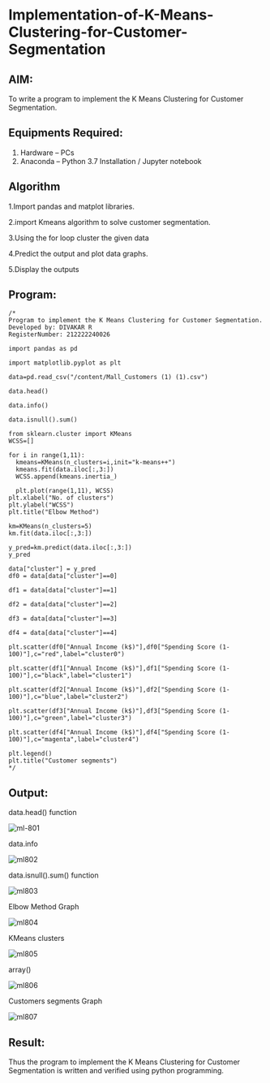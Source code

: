 # Implementation-of-K-Means-Clustering-for-Customer-Segmentation

## AIM:
To write a program to implement the K Means Clustering for Customer Segmentation.

## Equipments Required:
1. Hardware – PCs
2. Anaconda – Python 3.7 Installation / Jupyter notebook

## Algorithm


1.Import pandas and matplot libraries.


2.import Kmeans algorithm to solve customer segmentation.


3.Using the for loop cluster the given data


4.Predict the output and plot data graphs.


5.Display the outputs

## Program:
```
/*
Program to implement the K Means Clustering for Customer Segmentation.
Developed by: DIVAKAR R 
RegisterNumber: 212222240026

import pandas as pd

import matplotlib.pyplot as plt

data=pd.read_csv("/content/Mall_Customers (1) (1).csv")

data.head()

data.info()

data.isnull().sum()

from sklearn.cluster import KMeans
WCSS=[]

for i in range(1,11):
  kmeans=KMeans(n_clusters=i,init="k-means++")
  kmeans.fit(data.iloc[:,3:])
  WCSS.append(kmeans.inertia_)

  plt.plot(range(1,11), WCSS)
plt.xlabel("No. of clusters")
plt.ylabel("WCSS")
plt.title("Elbow Method")

km=KMeans(n_clusters=5)
km.fit(data.iloc[:,3:])

y_pred=km.predict(data.iloc[:,3:])
y_pred

data["cluster"] = y_pred
df0 = data[data["cluster"]==0]

df1 = data[data["cluster"]==1]

df2 = data[data["cluster"]==2]

df3 = data[data["cluster"]==3]

df4 = data[data["cluster"]==4]

plt.scatter(df0["Annual Income (k$)"],df0["Spending Score (1-100)"],c="red",label="cluster0")

plt.scatter(df1["Annual Income (k$)"],df1["Spending Score (1-100)"],c="black",label="cluster1")

plt.scatter(df2["Annual Income (k$)"],df2["Spending Score (1-100)"],c="blue",label="cluster2")

plt.scatter(df3["Annual Income (k$)"],df3["Spending Score (1-100)"],c="green",label="cluster3")

plt.scatter(df4["Annual Income (k$)"],df4["Spending Score (1-100)"],c="magenta",label="cluster4")

plt.legend()
plt.title("Customer segments")
*/
```

## Output:


data.head() function



![ml-801](https://github.com/divakar618/Implementation-of-K-Means-Clustering-for-Customer-Segmentation/assets/121932143/ca4fd168-0ce4-4a8c-8b9b-eb9f1be64592)


data.info



![ml802](https://github.com/divakar618/Implementation-of-K-Means-Clustering-for-Customer-Segmentation/assets/121932143/3ef947a3-cb49-4e23-91ef-403d85a443ab)




data.isnull().sum() function




![ml803](https://github.com/divakar618/Implementation-of-K-Means-Clustering-for-Customer-Segmentation/assets/121932143/7bd0512e-fe00-415a-bea1-213c8f8e4271)



Elbow Method Graph



![ml804](https://github.com/divakar618/Implementation-of-K-Means-Clustering-for-Customer-Segmentation/assets/121932143/a911fb18-e659-40aa-9e77-5877fd187901)


KMeans clusters



![ml805](https://github.com/divakar618/Implementation-of-K-Means-Clustering-for-Customer-Segmentation/assets/121932143/c7768fe0-c43e-423e-92f6-74dc6d417b2b)




array()



![ml806](https://github.com/divakar618/Implementation-of-K-Means-Clustering-for-Customer-Segmentation/assets/121932143/0bbc3db6-5cbd-42fa-99ef-10bad47f3667)



Customers segments Graph



![ml807](https://github.com/divakar618/Implementation-of-K-Means-Clustering-for-Customer-Segmentation/assets/121932143/cd053997-2eaa-4564-8a20-200d6d06e771)






## Result:
Thus the program to implement the K Means Clustering for Customer Segmentation is written and verified using python programming.
